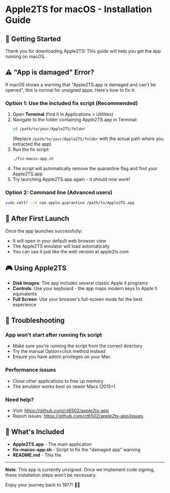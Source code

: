 # Apple2TS for macOS - Installation Guide

## 🍎 Getting Started

Thank you for downloading Apple2TS! This guide will help you get the app running on macOS.

## ⚠️ "App is damaged" Error?

If macOS shows a warning that "Apple2TS.app is damaged and can't be opened", this is normal for unsigned apps. Here's how to fix it:

### Option 1: Use the included fix script (Recommended)
1. Open **Terminal** (find it in Applications > Utilities)
2. Navigate to the folder containing Apple2TS.app in Terminal:
   ```bash
   cd /path/to/your/Apple2TS/folder
   ```
   (Replace `/path/to/your/Apple2TS/folder` with the actual path where you extracted the app)
3. Run the fix script:
   ```bash
   ./fix-macos-app.sh
   ```
4. The script will automatically remove the quarantine flag and find your Apple2TS.app
5. Try launching Apple2TS.app again - it should now work!

### Option 2: Command line (Advanced users)
```bash
sudo xattr -rd com.apple.quarantine /path/to/Apple2TS.app
```

## 🚀 After First Launch

Once the app launches successfully:
- It will open in your default web browser view
- The Apple2TS emulator will load automatically
- You can use it just like the web version at apple2ts.com

## 🎮 Using Apple2TS

- **Disk Images**: The app includes several classic Apple II programs
- **Controls**: Use your keyboard - the app maps modern keys to Apple II equivalents
- **Full Screen**: Use your browser's full-screen mode for the best experience

## 🔧 Troubleshooting

### App won't start after running fix script
- Make sure you're running the script from the correct directory
- Try the manual Option+click method instead
- Ensure you have admin privileges on your Mac

### Performance issues
- Close other applications to free up memory
- The emulator works best on newer Macs (2015+)

### Need help?
- Visit: https://github.com/ct6502/apple2ts-app
- Report issues: https://github.com/ct6502/apple2ts-app/issues

## 📁 What's Included

- **Apple2TS.app** - The main application
- **fix-macos-app.sh** - Script to fix the "damaged app" warning
- **README.md** - This file

---

**Note**: This app is currently unsigned. Once we implement code signing, these installation steps won't be necessary.

Enjoy your journey back to 1977! 🍎✨
